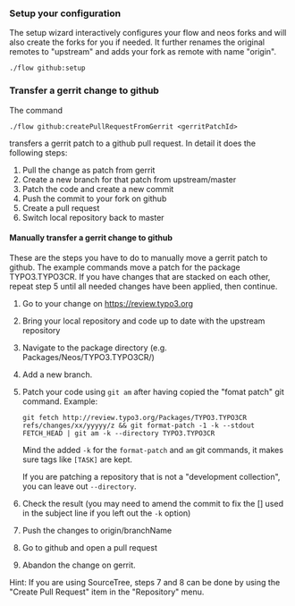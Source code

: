 ### Setup your configuration

The setup wizard interactively configures your flow and neos forks and will also create the forks for you if needed. 
It further renames the original remotes to "upstream" and adds your fork as remote with name "origin".  

	./flow github:setup


### Transfer a gerrit change to github

The command 

	./flow github:createPullRequestFromGerrit <gerritPatchId>

transfers a gerrit patch to a github pull request. In detail it does the following steps:

1. Pull the change as patch from gerrit
2. Create a new branch for that patch from upstream/master
3. Patch the code and create a new commit
4. Push the commit to your fork on github
5. Create a pull request
6. Switch local repository back to master


#### Manually transfer a gerrit change to github

These are the steps you have to do to manually move a gerrit patch to github. The example commands move a patch for the package TYPO3.TYPO3CR. If you have changes that are stacked on each other, repeat step 5 until all needed changes have been applied, then continue.

1. Go to your change on https://review.typo3.org
2. Bring your local repository and code up to date with the upstream repository
3. Navigate to the package directory (e.g. Packages/Neos/TYPO3.TYPO3CR/)
4. Add a new branch.
5. Patch your code using `git am` after having copied the "fomat patch" git command. Example:

   `git fetch http://review.typo3.org/Packages/TYPO3.TYPO3CR refs/changes/xx/yyyyy/z && git format-patch -1 -k --stdout FETCH_HEAD | git am -k --directory TYPO3.TYPO3CR`

   Mind the added `-k` for the `format-patch` and `am` git commands, it makes sure tags like `[TASK]` are kept.
   
   If you are patching a repository that is not a "development collection", you can leave out `--directory`.
		
6. Check the result (you may need to amend the commit to fix the [<TAG>] used in the subject line if you left
   out the `-k` option)
7. Push the changes to origin/branchName
8. Go to github and open a pull request
9. Abandon the change on gerrit.

Hint: If you are using SourceTree, steps 7 and 8 can be done by using the "Create Pull Request" item in
the "Repository" menu.
